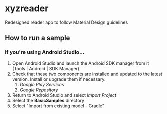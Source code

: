 # xyzreader
Redesigned reader app to follow Material Design guidelines

<h2>How to run a sample</h2>

<h3>If you're using Android Studio...</h3>

1. Open Android Studio and launch the Android SDK manager from it (Tools | Android | SDK Manager)
2. Check that these two components are installed and updated to the latest version. Install or upgrade
   them if necessary.
   1. *Google Play Services*
   2. *Google Repository*
3. Return to Android Studio and select *Import Project*
4. Select the **BasicSamples** directory
5. Select "Import from existing model - Gradle"

